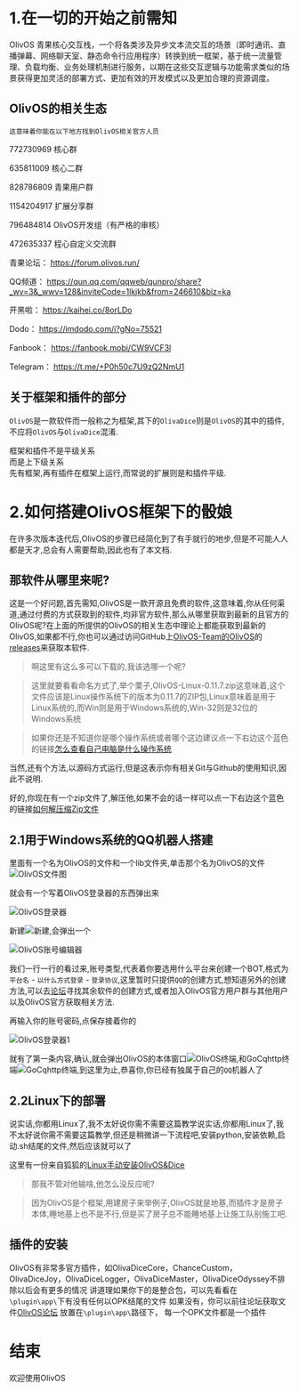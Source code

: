 # 1.在一切的开始之前需知
OlivOS 青果核心交互栈，一个将各类涉及异步文本流交互的场景（即时通讯、直播弹幕、网络聊天室、静态命令行应用程序）转换到统一框架，基于统一流量管理、负载均衡、业务处理机制进行服务，以期在这些交互逻辑与功能需求类似的场景获得更加灵活的部署方式、更加有效的开发模式以及更加合理的资源调度。
## OlivOS的相关生态
`这意味着你能在以下地方找到OlivOS相关官方人员`

772730969 核心群

635811009 核心二群

828786809 青果用户群

1154204917 扩展分享群

796484814 OlivOS开发组（有严格的审核）

472635337 程心自定义交流群

青果论坛：
https://forum.olivos.run/

QQ频道：
https://qun.qq.com/qqweb/qunpro/share?_wv=3&_wwv=128&inviteCode=1lkjkb&from=246610&biz=ka

开黑啦：
https://kaihei.co/8orLDo

Dodo：
https://imdodo.com/i?gNo=75521

Fanbook：
https://fanbook.mobi/CW9VCF3l

Telegram：
https://t.me/+P0h50c7U9zQ2NmU1
## 关于框架和插件的部分

`OlivOS`是一款软件而一般称之为框架,其下的`OlivaDice`则是`OlivOS`的其中的插件,不应将`OlivOS`与`OlivaDice`混淆.


框架和插件不是平级关系      
而是上下级关系      
先有框架,再有插件在框架上运行,而常说的扩展则是和插件平级.

# 2.如何搭建OlivOS框架下的骰娘

在许多次版本迭代后,OlivOS的步骤已经简化到了有手就行的地步,但是不可能人人都是天才,总会有人需要帮助,因此也有了本文档.
## 那软件从哪里来呢?

这是一个好问题,首先需知,OlivOS是一款开源且免费的软件,这意味着,你从任何渠道,通过付费的方式获取到的软件,均非官方软件,那么从哪里获取到最新的且官方的OlivOS呢?在上面的所提供的OlivOS的相关生态中理论上都能获取到最新的OlivOS,如果都不行,你也可以通过访问GitHub上[OlivOS-Team的OlivOS](https://github.com/OlivOS-Team/OlivOS)的[releases](https://github.com/OlivOS-Team/OlivOS/releases)来获取本软件.
>啊这里有这么多可以下载的,我该选哪一个呢?

>这里就要看看命名方式了,举个栗子,OlivOS-Linux-0.11.7.zip这意味着,这个文件应该是Linux操作系统下的版本为0.11.7的ZIP包,Linux意味着是用于Linux系统的,而Win则是用于Windows系统的,Win-32则是32位的Windows系统

>如果你还是不知道你是哪个操作系统或者哪个这边建议点一下右边这个蓝色的链接[怎么查看自己电脑是什么操作系统](https://jingyan.baidu.com/article/1612d500e7c04fe20f1eee61.html)

当然,还有个方法,以源码方式运行,但是这表示你有相关Git与Github的使用知识,因此不说明.

好的,你现在有一个zip文件了,解压他,如果不会的话一样可以点一下右边这个蓝色的链接[如何解压缩Zip文件](https://zh.wikihow.com/%E8%A7%A3%E5%8E%8B%E7%BC%A9Zip%E6%96%87%E4%BB%B6)

## 2.1用于Windows系统的QQ机器人搭建

里面有一个名为OlivOS的文件和一个lib文件夹,单击那个名为OlivOS的文件![OlivOS文件图](_static/OlivOS文件图.png)

就会有一个写着OlivOS登录器的东西弹出来

![OlivOS登录器](_static/OlivOS登录器.png)

新建![新建](_static/新建.png),会弹出一个

![OlivOS账号编辑器](_static/OlivOS账号编辑器.png)

我们一行一行的看过来,账号类型,代表着你要选用什么平台来创建一个BOT,格式为 `平台名` - `以什么方式登录` - `登录协议`,这里暂时只提供`QQ`的创建方式,想知道另外的创建方法,可以去[论坛](forum.OlivOS.run)寻找其余软件的创建方式,或者加入OlivOS官方用户群与其他用户以及OlivOS官方获取相关方法.

再输入你的账号密码,点保存接着你的

![OlivOS登录器1](_static/OlivOS登录器1.png)

就有了第一条内容,确认,就会弹出OlivOS的本体窗口![OlivOS终端](_static\OlivOS终端.png),和GoCqhttp终端![GoCqhttp终端](_static/GoCqhttp终端.png),到这里为止,恭喜你,你已经有独属于自己的`QQ`机器人了


## 2.2Linux下的部署      
说实话,你都用Linux了,我不太好说你需不需要这篇教学说实话,你都用Linux了,我不太好说你需不需要这篇教学,但还是稍微讲一下流程吧,安装python,安装依赖,启动.sh结尾的文件,然后应该就可以了
 
这里有一份来自狐狐的[Linux手动安装OlivOS&Dice](https://www.aobacore.com/archives/OlivOS-OlivaDice-Go-cqhttp.html)      


>那我不管对他输啥,他怎么没反应呢?

>因为OlivOS是个框架,用建房子来举例子,OlivOS就是地基,而插件才是房子本体,睡地基上也不是不行,但是买了房子总不能睡地基上让施工队别施工吧.
## 插件的安装
OlivOS有非常多官方插件，如OlivaDiceCore，ChanceCustom，OlivaDiceJoy，OlivaDiceLogger，OlivaDiceMaster，OlivaDiceOdyssey不排除以后会有更多的情况
讲道理如果你下的是整合包，可以先看看在`\plugin\app\`下有没有任何以OPK结尾的文件
如果没有，你可以前往论坛获取文件[OlivOS论坛](https://forum.olivos.run/)
放置在`\plugin\app\`路径下，
每一个OPK文件都是一个插件
      
# 结束
欢迎使用OlivOS
